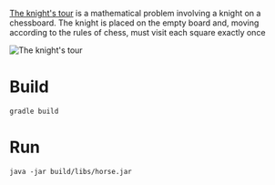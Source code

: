 [The knight's tour](http://en.wikipedia.org/wiki/Knight's_tour) is a mathematical problem involving a knight on a chessboard. The knight is placed on the empty board and, moving according to the rules of chess, must visit each square exactly once

![The knight's tour](https://raw.github.com/ashpool/horse/knights-tour.jpg)

# Build
```
gradle build
```

# Run
```
java -jar build/libs/horse.jar
```